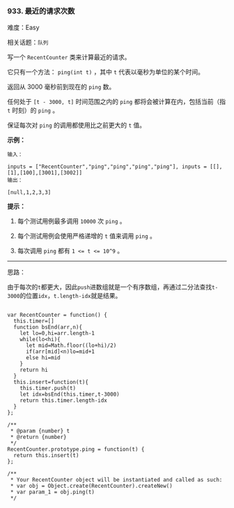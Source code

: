 ### 933. 最近的请求次数

难度：Easy

相关话题：`队列`

写一个 `RecentCounter` 类来计算最近的请求。



它只有一个方法： `ping(int t)` ，其中 `t` 代表以毫秒为单位的某个时间。



返回从 3000 毫秒前到现在的 `ping` 数。



任何处于 `[t - 3000, t]` 时间范围之内的  `ping` 都将会被计算在内，包括当前（指  `t` 时刻）的  `ping` 。



保证每次对  `ping`  的调用都使用比之前更大的  `t`  值。







**示例：** 



```
输入：

inputs = ["RecentCounter","ping","ping","ping","ping"], inputs = [[],[1],[100],[3001],[3002]]
输出：

[null,1,2,3,3]
```






**提示：** 




1. 每个测试用例最多调用 `10000` 次 `ping` 。

2. 每个测试用例会使用严格递增的  `t`  值来调用 `ping` 。

3. 每次调用  `ping` 都有 `1 <= t <= 10^9` 。










-----

思路：

由于每次的`t`都更大，因此`push`进数组就是一个有序数组，再通过二分法查找`t-3000`的位置`idx`，`t.length-idx`就是结果。
```

var RecentCounter = function() {
  this.timer=[]
  function bsEnd(arr,n){
    let lo=0,hi=arr.length-1
    while(lo<hi){
      let mid=Math.floor((lo+hi)/2)
      if(arr[mid]<n)lo=mid+1
      else hi=mid
    }
    return hi
  }  
  this.insert=function(t){
    this.timer.push(t)
    let idx=bsEnd(this.timer,t-3000)
    return this.timer.length-idx
  }
};

/** 
 * @param {number} t
 * @return {number}
 */
RecentCounter.prototype.ping = function(t) {
  return this.insert(t)
};

/** 
 * Your RecentCounter object will be instantiated and called as such:
 * var obj = Object.create(RecentCounter).createNew()
 * var param_1 = obj.ping(t)
 */
```

